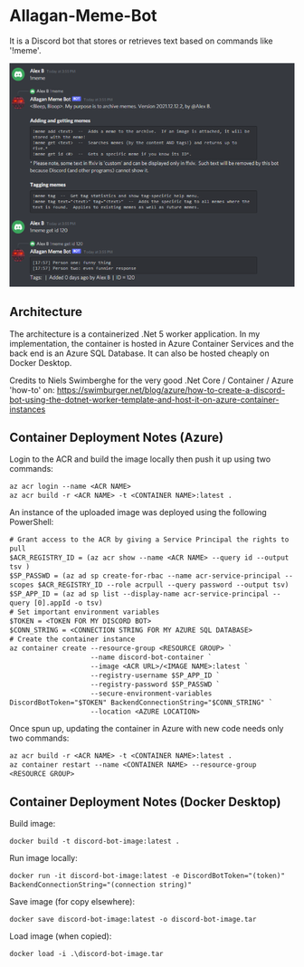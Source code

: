 # Allagan-Meme-Bot

It is a Discord bot that stores or retrieves text based on commands like '!meme'.  

![Sample usage](Demo%20Screenshot.PNG)


## Architecture

The architecture is a containerized .Net 5 worker application.  In my implementation, the container is hosted in Azure Container Services and the back end is an Azure SQL Database.  It can also be hosted cheaply on Docker Desktop. 

Credits to Niels Swimberghe for the very good .Net Core / Container / Azure 'how-to' on:
https://swimburger.net/blog/azure/how-to-create-a-discord-bot-using-the-dotnet-worker-template-and-host-it-on-azure-container-instances


## Container Deployment Notes (Azure)

Login to the ACR and build the image locally then push it up using two commands:
```
az acr login --name <ACR NAME>
az acr build -r <ACR NAME> -t <CONTAINER NAME>:latest .
```

An instance of the uploaded image was deployed using the following PowerShell: 
```
# Grant access to the ACR by giving a Service Principal the rights to pull
$ACR_REGISTRY_ID = (az acr show --name <ACR NAME> --query id --output tsv )
$SP_PASSWD = (az ad sp create-for-rbac --name acr-service-principal --scopes $ACR_REGISTRY_ID --role acrpull --query password --output tsv) 
$SP_APP_ID = (az ad sp list --display-name acr-service-principal --query [0].appId -o tsv)
# Set important environment variables
$TOKEN = <TOKEN FOR MY DISCORD BOT>
$CONN_STRING = <CONNECTION STRING FOR MY AZURE SQL DATABASE> 
# Create the container instance
az container create --resource-group <RESOURCE GROUP> `
                    --name discord-bot-container `
                    --image <ACR URL>/<IMAGE NAME>:latest `
                    --registry-username $SP_APP_ID `
                    --registry-password $SP_PASSWD `
                    --secure-environment-variables DiscordBotToken="$TOKEN" BackendConnectionString="$CONN_STRING" `
                    --location <AZURE LOCATION>
```

Once spun up, updating the container in Azure with new code needs only two commands:
```
az acr build -r <ACR NAME> -t <CONTAINER NAME>:latest .
az container restart --name <CONTAINER NAME> --resource-group <RESOURCE GROUP>
```

## Container Deployment Notes (Docker Desktop)

Build image:
```
docker build -t discord-bot-image:latest .
```

Run image locally:
```
docker run -it discord-bot-image:latest -e DiscordBotToken="(token)" BackendConnectionString="(connection string)"
```

Save image (for copy elsewhere): 
```
docker save discord-bot-image:latest -o discord-bot-image.tar
```

Load image (when copied): 
```
docker load -i .\discord-bot-image.tar
```

